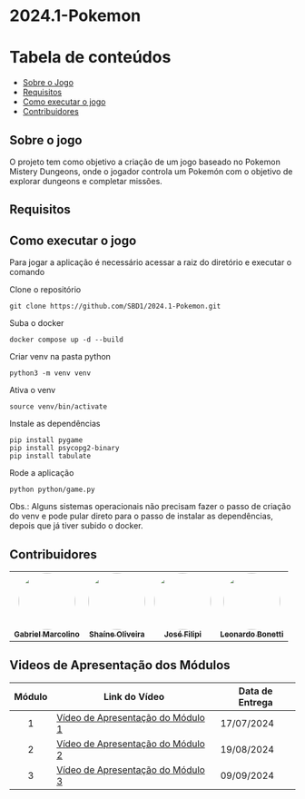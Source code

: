 # 2024.1-Pokemon

Tabela de conteúdos
=================
<!--ts-->
   * [Sobre o Jogo](#Sobre-o-jogo)
   * [Requisitos](#Requisitos)
   * [Como executar o jogo](#Como-executar-o-jogo)
   * [Contribuidores](#Contribuidores)
     
<!--te-->

## Sobre o jogo

O projeto tem como objetivo a criação de um jogo baseado no Pokemon Mistery Dungeons, onde o jogador controla um Pokemón com o objetivo de explorar dungeons e completar missões.

## Requisitos

## Como executar o jogo

Para jogar a aplicação é necessário acessar a raiz do diretório e executar o comando

Clone o repositório
```
git clone https://github.com/SBD1/2024.1-Pokemon.git
```

Suba o docker
```
docker compose up -d --build
```

Criar venv na pasta python
```
python3 -m venv venv
```
Ativa o venv
```
source venv/bin/activate
```
Instale as dependências
```
pip install pygame
pip install psycopg2-binary
pip install tabulate
```

Rode a aplicação
```
python python/game.py
```

Obs.: Alguns sistemas operacionais não precisam fazer o passo de criação do venv e pode pular direto para o passo de instalar as dependências, depois que já tiver subido o docker.

## Contribuidores

<table>
  <tr>
    <td align="center"><a href="https://github.com/GabrielMR360"><img style="border-radius: 50%;" src="https://github.com/GabrielMR360.png" width="100px;" alt=""/><br /><sub><b>Gabriel Marcolino</b></sub></a><br />
    <td align="center"><a href="https://github.com/ShaineOliveira"><img style="border-radius: 50%;" src="https://github.com/ShaineOliveira.png" width="100px;" alt=""/><br /><sub><b>Shaíne Oliveira</b></sub></a><br />
    <td align="center"><a href="https://github.com/JoseFilipi"><img style="border-radius: 50%;" src="https://github.com/JoseFilipi.png" width="100px;" alt=""/><br /><sub><b>José Filipi</b></sub></a><br />
    <td align="center"><a href="https://github.com/LeoFacB"><img style="border-radius: 50%;" src="https://github.com/LeoFacB.png" width="100px;" alt=""/><br /><sub><b>Leonardo Bonetti</b></sub></a><br />
  </tr>
</table>

## Videos de Apresentação dos Módulos

| Módulo | Link do Vídeo                                                     | Data de Entrega |
| :----: | ----------------------------------------------------------------- | --------------- |
|   1    | [Vídeo de Apresentação do Módulo 1](https://youtu.be/Rox907B7eAI) | 17/07/2024      |
|   2    | [Vídeo de Apresentação do Módulo 2](https://www.youtube.com/watch?v=88DrSI6KnoY)   |  19/08/2024     |
|   3    | [Vídeo de Apresentação do Módulo 3](https://www.youtube.com/watch?v=OPj2FF_moPY)       |  09/09/2024               |
